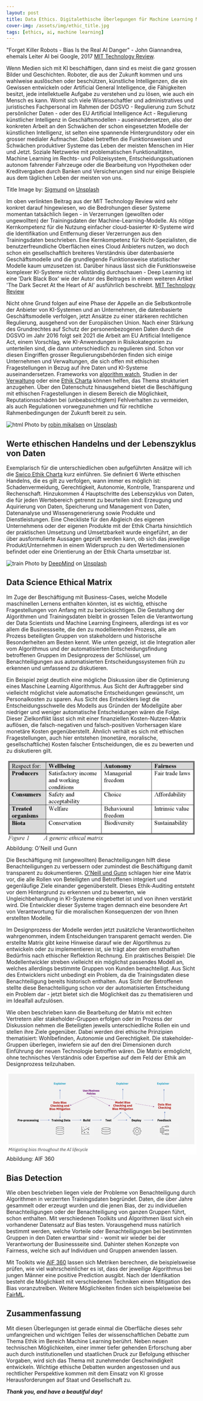 ```yaml
---
layout: post
title: Data Ethics. Digitalethische Überlegungen für Machine Learning Modelle im produktiven Einsatz.  
cover-img: /assets/img/ethic_title.jpg
tags: [ethics, ai, machine learning]
---
```


"Forget Killer Robots - Bias Is the Real AI Danger" - John Giannandrea, ehemals Leiter AI bei Google, 2017 [MIT Technology Review](https://www.technologyreview.com/2017/10/03/241956/forget-killer-robotsbias-is-the-real-ai-danger/).

Wenn Medien sich mit KI beschäftigen, dann sind es meist die ganz grossen Bilder und Geschichten. Roboter, die aus der Zukunft kommen und uns wahlweise auslöschen oder beschützen, künstliche Intelligenzen, die ein Gewissen entwickeln oder Artificial General Intelligence, die Fähigkeiten besitzt, jede intellektuelle Aufgabe zu verstehen und zu lösen, wie auch ein Mensch es kann. Womit sich viele Wissenschaftler und administratives und juristisches Fachpersonal im Rahmen der DGSVO - Regulierung zum Schutz persönlicher Daten - oder des EU Artificial Intelligence Act - Regulierung künstlicher Intelligenz in Geschäftsmodellen - auseinandersetzen, also der konkreten Arbeit an den Schwächen der schon eingesetzten Modelle der künstlichen Intelligenz, ist selten eine spannende Hintergrundstory oder ein grosser medialer Aufmacher. Dabei betreffen die Funktionsweisen und Schwächen produktiver Systeme das Leben der meisten Menschen im Hier und Jetzt. Soziale Netzwerke mit problematischen Funktionalitäten, Machine Learning im Rechts- und Polizeisystem, Entscheidungssituationen autonom fahrender Fahrzeuge oder die Bearbeitung von Hypotheken oder Kreditvergaben durch Banken und Versicherungen sind nur einige Beispiele aus dem täglichen Leben der meisten von uns. 

Title Image by: <a href="https://unsplash.com/@sigmund?utm_source=unsplash&utm_medium=referral&utm_content=creditCopyText">Sigmund</a> on <a href="https://unsplash.com/s/photos/ethics?utm_source=unsplash&utm_medium=referral&utm_content=creditCopyText">Unsplash</a>

Im oben verlinkten Beitrag aus der MIT Technology Review wird sehr konkret darauf hingewiesen, wo die Bedrohungen dieser Systeme momentan tatsächlich liegen - in Verzerrungen (gewollten oder ungewollten) der Trainingsdaten der Machine-Learning-Modelle. Als nötige Kernkompetenz für die Nutzung einfacher cloud-basierter KI-Systeme wird die Identifikation und Entfernung dieser Verzerrungen aus den Trainingsdaten beschrieben. Eine Kernkompetenz für Nicht-Spezialisten, die benutzerfreundliche Oberflächen eines Cloud Anbieters nutzen, wo doch schon ein gesellschaftlich breiteres Verständnis über datenbasierte Geschäftsmodelle und die grundlegende Funktionsweise statistischer Modelle kaum umzusetzen ist. Darüber hinaus lässt sich die Funktionsweise komplexer KI-Systeme nicht vollständig durchschauen - Deep Learning ist eine 'Dark Black Box' wie der Autor des Beitrages in einem weiteren Artikel 'The Dark Secret At the Heart of AI' ausführlich beschreibt. [MIT Technology Review](https://www.technologyreview.com/2017/04/11/5113/the-dark-secret-at-the-heart-of-ai/)

Nicht ohne Grund folgen auf eine Phase der Appelle an die Selbstkontrolle der Anbieter von KI-Systemen und an Unternehmen, die datenbasierte Geschäftsmodelle verfolgen, jetzt Ansätze zu einer stärkeren rechtlichen Regulierung, ausgehend von der Europäischen Union. Nach einer Stärkung des Grundrechtes auf Schutz der personenbezogenen Daten durch die DGSVO im Jahr 2016 folgt seit 2021 die Arbeit am EU Artificial Intelligence Act, einem Vorschlag, wie KI-Anwendungen in Risikokategorien zu unterteilen sind, die dann unterschiedlich zu regulieren sind. Schon vor diesen Eingriffen grosser Regulierungsbehörden finden sich einige Unternehmen und Verwaltungen, die sich offen mit ethischen Fragestellungen in Bezug auf ihre Daten und KI-Systeme auseinandersetzen. Frameworks von [algorithm watch](https://algorithmwatch.org/en/ai-ethics-guidelines-global-inventory/), Studien in der [Verwaltung](https://www.zh.ch/de/news-uebersicht/medienmitteilungen/2021/04/kuenstliche-intelligenz-in-der-verwaltung-braucht-klare-leitlini.html) oder eine [Ethik Charta](https://www.swico.ch/de/wissen/normen-standards/swico-ethik-charta/) können helfen, das Thema strukturiert anzugehen. Über den Datenschutz hinausgehend bietet die Beschäftigung mit ethischen Fragestellungen in diesem Bereich die Möglichkeit, Reputationsschäden bei (unbeabsichtigtem) Fehlverhalten zu vermeiden, als auch Regulationen vorwegzunehmen und für rechtliche Rahmenbedingungen der Zukunft bereit zu sein.

![html](/assets/img/killer_robots.jpg)
Photo by <a href="https://unsplash.com/@robinmikalsen?utm_source=unsplash&utm_medium=referral&utm_content=creditCopyText">robin mikalsen</a> on <a href="https://unsplash.com/s/photos/robots?utm_source=unsplash&utm_medium=referral&utm_content=creditCopyText">Unsplash</a>
  

## Werte ethischen Handelns und der Lebenszyklus von Daten

Exemplarisch für die unterschiedlichen oben aufgeführten Ansätze will ich die [Swico Ethik Charta](https://www.swico.ch/de/wissen/normen-standards/swico-ethik-charta/) kurz einführen. Sie definiert 6 Werte ethischen Handelns, die es gilt zu verfolgen, wann immer es möglich ist: Schadenvermeidung, Gerechtigkeit, Autonomie, Kontrolle, Transparenz und Rechenschaft. Hinzukommen 4 Hauptschritte des Lebenszyklus von Daten, die für jeden Wertebereich getrennt zu beurteilen sind: Erzeugung und Aquirierung von Daten, Speicherung und Management von Daten, Datenanalyse und Wissensgenerierung sowie Produkte und Dienstleistungen. Eine Checkliste für den Abgleich des eigenen Unternehmens oder der eigenen Produkte mit der Ethik Charta hinsichtlich der praktischen Umsetzung und Umsetzbarkeit wurde eingeführt, an der über ausformulierte Aussagen geprüft werden kann, ob sich das jeweilige Produkt/Unternehmen in einem Widerspruch zu den Wertedimensionen befindet oder eine Orientierung an der Ethik Charta umsetzbar ist. 

![train](/assets/img/train.jpg)
Photo by <a href="https://unsplash.com/@deepmind?utm_source=unsplash&utm_medium=referral&utm_content=creditCopyText">DeepMind</a> on <a href="https://unsplash.com/s/photos/ethic?utm_source=unsplash&utm_medium=referral&utm_content=creditCopyText">Unsplash</a>
  

## Data Science Ethical Matrix

Im Zuge der Beschäftigung mit Business-Cases, welche Modelle maschinellen Lernens enthalten könnten, ist es wichtig, ethische Fragestellungen von Anfang mit zu berücksichtigen. Die Gestaltung der Algorithmen und Trainingsdaten bleibt in grossen Teilen die Verantwortung der Data Scientists und Machine Learning Engineers, allerdings ist es vor allem die Businessseite, die den zu modellierenden Prozess, alle am Prozess beteiligten Gruppen von stakeholdern und historische Besonderheiten am Besten kennt. Wie unten gezeigt, ist die Integration aller vom Algorithmus und der automatisierten Entscheidungsfindung betroffenen Gruppen im Designprozess der Schlüssel, um Benachteiligungen aus automatisierten Entscheidungssystemen früh zu erkennen und umfassend zu diskutieren. 

Ein Beispiel zeigt deutlich eine mögliche Diskussion über die Optimierung eines Maschine Learning Algorithmus. Aus Sicht der Auftraggeber sind vielleicht möglichst viele automatische Entscheidungen gewünscht, um Personalkosten zu sparen. Aus Sicht des Entwicklers liegt die Entscheidungsschwelle des Modells aus Gründen der Modellgüte aber niedriger und weniger automatische Entscheidungen wären die Folge. Dieser Zielkonflikt lässt sich mit einer finanziellen Kosten-Nutzen-Matrix auflösen, die falsch-negativen und falsch-positiven Vorhersagen klare monetäre Kosten gegenüberstellt. Ähnlich verhält es sich mit ethischen Fragestellungen, auch hier entstehen (monetäre, moralische, gesellschaftliche) Kosten falscher Entscheidungen, die es zu bewerten und zu diskutieren gilt.

![matrix](/assets/img/matrix.png)
Abbildung: O'Neill und Gunn

Die Beschäftigung mit (ungewollten) Benachteiligungen hilft diese Benachteiligungen zu verbessern oder zumindest die Beschäftigung damit transparent zu dokumentieren. [O'Neill und Gunn](https://oxford.universitypressscholarship.com/view/10.1093/oso/9780190905033.001.0001/oso-9780190905033-chapter-9) schlagen hier eine Matrix vor, die alle Rollen von Beteiligten und Betroffenen integriert und gegenläufige Ziele einander gegenüberstellt. Dieses Ethik-Auditing entsteht vor dem Hintergrund zu erkennen und zu bewerten, wie Ungleichbehandlung in KI-Systeme eingebettet ist und von ihnen verstärkt wird. Die Entwickler dieser Systeme tragen demnach eine besondere Art von Verantwortung für die moralischen Konsequenzen der von Ihnen erstellten Modelle. 

Im Designprozess der Modelle werden jetzt zusätzliche Verantwortlicheiten wahrgenommen, indem Entscheidungen transparent gemacht werden. Die erstellte Matrix gibt keine Hinweise darauf wie der Algortihmus zu entwickeln oder zu implementieren ist, sie trägt aber dem ernsthaften Bedürfnis nach ethischer Reflektion Rechnung. Ein praktisches Beispiel: Die Modellentwickler streben vielleicht ein möglichst passendes Modell an, welches allerdings bestimmte Gruppen von Kunden benachteiligt. Aus Sicht des Entwicklers nicht unbedingt ein Problem, da die Trainingsdaten diese Benachteiligung bereits historisch enthalten. Aus Sicht der Betroffenen stellte diese Benachteiligung schon vor der automatisierten Entscheidung ein Problem dar - jetzt bietet sich die Möglichkeit das zu thematisieren und im Idealfall aufzulösen. 

Wie oben beschrieben kann die Bearbeitung der Matrix mit echten Vertretern aller stakeholder-Gruppen erfolgen oder im Prozess der Diskussion nehmen die Beteiligten jeweils unterschiedliche Rollen ein und stellen ihre Ziele gegenüber. Dabei werden drei ethische Prinzipien thematisiert: Wohlbefinden, Autonomie und Gerechtigkeit. Die stakeholder-Gruppen überlegen, inwiefern sie auf den drei Dimensionen durch Einführung der neuen Technologie betroffen wären. Die Matrix ermöglicht, ohne technisches Verständnis oder Expertise auf dem Feld der Ethik am Designprozess teilzuhaben.

![aif360](/assets/img/aif_360.jpg)
Abbildung: AIF 360

## Bias Detection

Wie oben beschrieben liegen viele der Probleme von Benachteiligung durch Algorithmen in verzerrten Trainingsdaten begründet. Daten, die über Jahre gesammelt oder erzeugt wurden und die jenen Bias, der zu individuellen Benachteiligungen oder der Benachteiligung von ganzen Gruppen führt, schon enthalten. Mit verschiedenen Toolkits und Algorithmen lässt sich ein vorhandener Datensatz auf Bias testen. Vorausgehend muss natürlich bestimmt werden, welche Vorteile oder Benachteiligungen bei bestimmten Gruppen in den Daten erwartbar sind - womit wir wieder bei der Verantwortung der Businessseite sind. Dahinter stehen Konzepte von Fairness, welche sich auf Individuen und Gruppen anwenden lassen.

Mit Toolkits wie [AIF 360](https://www.ibm.com/blogs/research/2018/09/ai-fairness-360/) lassen sich Metriken berechnen, die beispielsweise prüfen, wie viel wahrscheinlicher es ist, dass der jeweilige Algorithmus bei jungen Männer eine positive Prediction ausgibt. Nach der Idenfikation besteht die Möglichkeit mit verschiedenen Techniken einen Mitigation des Bias voranzutreiben. Weitere Möglichkeiten finden sich beispielsweise bei [FairML](https://fairmlbook.org).

## Zusammenfassung

Mit diesen Überlegungen ist gerade einmal die Oberfläche dieses sehr umfangreichen und wichtigen Teiles der wissenschaftlichen Debatte zum Thema Ethik im Bereich Machine Learning berührt. Neben neuen technischen Möglichkeiten, einer immer tiefer gehenden Erforschung aber auch durch institutionellen und staatlichen Druck zur Befolgung ethischer Vorgaben, wird sich das Thema mit zunehmender Geschwindigkeit entwickeln. Wichtige ethische Debatten wurden angestossen und aus rechtlicher Perspektive kommen mit dem Einsatz von KI grosse Herausforderungen auf Staat und Gesellschaft zu.

***Thank you, and have a beautiful day!***
